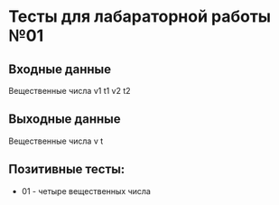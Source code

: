 # Тесты для лабараторной работы №01

## Входные данные
Вещественные числа v1 t1 v2 t2

## Выходные данные
Вещественные числа v t

## Позитивные тесты:
- 01 - четыре вещественных числа
